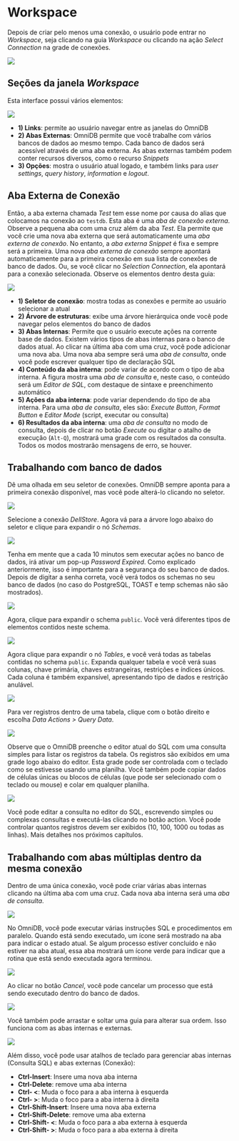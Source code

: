 # Workspace

Depois de criar pelo menos uma conexão, o usuário pode entrar no *Workspace*, seja clicando na guia *Workspace* ou clicando na ação *Select Connection* na grade de conexões.

![](../img/05_workspace_01.png)

## Seções da janela *Workspace*

Esta interface possui vários elementos:

![](../img/05_workspace_02.png)

- **1) Links**: permite ao usuário navegar entre as janelas do OmniDB
- **2) Abas Externas**: OmniDB permite que você trabalhe com vários bancos de dados ao mesmo tempo. Cada banco de dados será acessível através de uma aba externa. As abas externas também podem conter recursos diversos, como o recurso *Snippets*
- **3) Opções**: mostra o usuário atual logado, e também links para *user
settings*, *query history*, *information* e *logout*.

## Aba Externa de Conexão

Então, a aba externa chamada *Test* tem esse nome por causa do alias que colocamos na conexão ao `testdb`. Esta aba é uma *aba de conexão externa*. Observe a pequena aba com uma cruz além da aba *Test*. Ela permite que você
crie uma nova aba externa que será automaticamente uma *aba externa de conexão*.
No entanto, a *aba externa Snippet* é fixa e sempre será a primeira.
Uma nova *aba externa de conexão* sempre apontará automaticamente para a primeira conexão em sua lista de conexões de banco de dados. Ou, se você clicar no *Selection Connection*, ela apontará para a conexão selecionada. Observe os elementos dentro desta guia:

![](../img/05_workspace_04.png)

- **1) Seletor de conexão**: mostra todas as conexões e permite ao usuário selecionar a atual
- **2) Árvore de estruturas**: exibe uma árvore hierárquica onde você pode navegar pelos elementos do banco de dados
- **3) Abas Internas**: Permite que o usuário execute ações na corrente base de dados. Existem vários tipos de abas internas para o banco de dados atual. Ao clicar na última aba com uma cruz, você pode adicionar uma nova aba. Uma nova aba sempre será uma *aba de consulta*, onde você pode escrever qualquer tipo de declaração SQL
- **4) Conteúdo da aba interna**: pode variar de acordo com o tipo de aba interna. A figura mostra uma *aba de consulta* e, neste caso, o conteúdo será um *Editor de SQL*, com destaque de sintaxe e preenchimento automático
- **5) Ações da aba interna**: pode variar dependendo do tipo de aba interna. Para uma *aba de consulta*, eles são: *Execute Button*, *Format Button* e *Editor Mode* (script, executar ou consulta)
- **6) Resultados da aba interna**: uma *aba de consulta* no modo de consulta, depois de clicar no botão *Execute* ou digitar o atalho de execução (`Alt-Q`), mostrará uma grade com os resultados da consulta. Todos os modos mostrarão mensagens de erro, se houver.

## Trabalhando com banco de dados

Dê uma olhada em seu seletor de conexões. OmniDB sempre aponta para a primeira conexão disponível, mas você pode alterá-lo clicando no seletor.

![](../img/05_workspace_05.png)

Selecione a conexão *DellStore*. Agora vá para a árvore logo abaixo do seletor e clique para expandir o nó *Schemas*.

![](../img/05_workspace_06.png)

Tenha em mente que a cada 10 minutos sem executar ações no banco de dados, irá ativar um pop-up *Password Expired*. Como explicado anteriormente, isso é importante para a segurança do seu banco de dados. Depois de digitar a senha correta, você verá todos os schemas no seu banco de dados (no caso do PostgreSQL, TOAST e temp schemas não são mostrados).

![](../img/05_workspace_07.png)

Agora, clique para expandir o schema `public`. Você verá diferentes tipos de elementos contidos neste schema.

![](../img/05_workspace_08.png)

Agora clique para expandir o nó *Tables*, e você verá todas as tabelas contidas no schema `public`. Expanda qualquer tabela e você verá suas colunas, chave primária, chaves estrangeiras, restrições e índices únicos. Cada coluna é também expansível, apresentando tipo de dados e restrição anulável.

![](../img/05_workspace_09.png)

Para ver registros dentro de uma tabela, clique com o botão direito e escolha *Data Actions > Query Data*.

![](../img/05_workspace_10.png)

Observe que o OmniDB preenche o editor atual do SQL com uma consulta simples para listar os registros da tabela. Os registros são exibidos em uma grade logo abaixo do editor. Esta grade pode ser controlada com o teclado como se estivesse usando uma planilha. Você também pode copiar dados de células únicas ou blocos de células (que pode ser selecionado com o teclado ou mouse) e colar em qualquer planilha.

![](../img/05_workspace_11.png)

Você pode editar a consulta no editor do SQL, escrevendo simples ou complexas consultas e executá-las clicando no botão action. Você pode controlar quantos registros devem ser exibidos (10, 100, 1000 ou todas as linhas). Mais detalhes nos próximos capítulos.

## Trabalhando com abas múltiplas dentro da mesma conexão

Dentro de uma única conexão, você pode criar várias abas internas clicando na última aba com uma cruz. Cada nova aba interna será uma *aba de consulta*.

![](../img/05_workspace_12.png)

No OmniDB, você pode executar várias instruções SQL e procedimentos em
paralelo. Quando está sendo executado, um ícone será mostrado na aba para indicar o estado atual. Se algum processo estiver concluído e não estiver na aba atual, essa aba mostrará um ícone verde para indicar que a rotina que está sendo executada agora terminou.

![](../img/05_workspace_13.png)

Ao clicar no botão *Cancel*, você pode cancelar um processo que está sendo executado dentro do banco de dados.

![](../img/05_workspace_14.png)

Você também pode arrastar e soltar uma guia para alterar sua ordem. Isso funciona com as abas internas e externas.

![](../img/05_workspace_15.png)

Além disso, você pode usar atalhos de teclado para gerenciar abas internas (Consulta SQL) e abas externas (Conexão):
- **Ctrl-Insert**: Insere uma nova aba interna
- **Ctrl-Delete**: remove uma aba interna
- **Ctrl- <**: Muda o foco para a aba interna à esquerda
- **Ctrl- >**: Muda o foco para a aba interna à direita
- **Ctrl-Shift-Insert**: Insere uma nova aba externa
- **Ctrl-Shift-Delete**: remove uma aba externa
- **Ctrl-Shift- <**: Muda o foco para a aba externa à esquerda
- **Ctrl-Shift- >**: Muda o foco para a aba externa à direita
